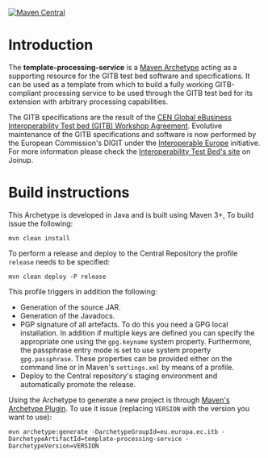 [![Maven Central](https://img.shields.io/maven-central/v/eu.europa.ec.itb/gitb-types.svg?label=Maven%20Central)](https://search.maven.org/search?q=g:%22eu.europa.ec.itb%22%20AND%20a:%22template-processing-service%22)

# Introduction

The **template-processing-service** is a [Maven Archetype](https://maven.apache.org/guides/introduction/introduction-to-archetypes.html) 
acting as a supporting resource for the GITB test bed software and specifications. It can be used as a template from which
to build a fully working GITB-compliant processing service to be used through the GITB test bed for its extension with
arbitrary processing capabilities.

The GITB specifications are the result of the
[CEN Global eBusiness Interoperability Test bed (GITB) Workshop Agreement](http://www.cen.eu/work/areas/ict/ebusiness/pages/ws-gitb.aspx).
Evolutive maintenance of the GITB specifications and software is now performed by the European Commission's DIGIT under
the [Interoperable Europe](https://joinup.ec.europa.eu/interoperable-europe) initiative. For more information please
check the [Interoperability Test Bed's site](https://joinup.ec.europa.eu/solution/interoperability-test-bed/about) on Joinup.

# Build instructions

This Archetype is developed in Java and is built using Maven 3+, To build issue the following:

```
mvn clean install
```  

To perform a release and deploy to the Central Repository the profile `release` needs to be specified:

```
mvn clean deploy -P release
``` 

This profile triggers in addition the following:
* Generation of the source JAR.
* Generation of the Javadocs.
* PGP signature of all artefacts. To do this you need a GPG local installation. In addition if multiple keys are
  defined you can specify the appropriate one using the `gpg.keyname` system property. Furthermore, the passphrase 
  entry mode is set to use system property `gpg.passphrase`. These properties can be provided either on the command 
  line or in Maven's `settings.xml` by means of a profile.
* Deploy to the Central repository's staging environment and automatically promote the release.

Using the Archetype to generate a new project is through [Maven's Archetype Plugin](https://maven.apache.org/archetype/maven-archetype-plugin/index.html).
To use it issue (replacing `VERSION` with the version you want to use):

```
mvn archetype:generate -DarchetypeGroupId=eu.europa.ec.itb -DarchetypeArtifactId=template-processing-service -DarchetypeVersion=VERSION
```

